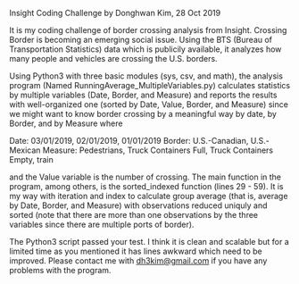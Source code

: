 Insight Coding Challenge
by Donghwan Kim, 28 Oct 2019

It is my coding challenge of border crossing analysis from Insight. Crossing Border is becoming an emerging social issue. Using the BTS (Bureau of Transportation Statistics) data which is publicily available, it analyzes how many people and vehicles are crossing the U.S. borders.

Using Python3 with three basic modules (sys, csv, and math), the analysis program (Named RunningAverage_MultipleVariables.py) calculates statistics by multiple variables (Date, Border, and Measure) and reports the results with well-organized one (sorted by Date, Value, Border, and Measure) since we might want to know border crossing by a meaningful way by date, by Border, and by Measure where

Date: 03/01/2019, 02/01/2019, 01/01/2019
Border: U.S.-Canadian, U.S.-Mexican
Measure: Pedestrians, Truck Containers Full, Truck Containers Empty, train

and the Value variable is the number of crossing. The main function in the program, among others, is the sorted_indexed function (lines 29 - 59). It is my way with iteration and index to calculate group average (that is, average by Date, Border, and Measure) with observations reduced uniquly and sorted (note that there are more than one observations by the three variables since there are multiple ports of border).

The Python3 script passed your test. I think it is clean and scalable but for a limited time as you mentioned it has lines awkward which need to be improved. Please contact me with dh3kim@gmail.com if you have any problems with the program. 



